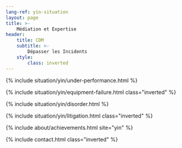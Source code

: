 ```yaml
---
lang-ref: yin-situation
layout: page
title: >-
    Médiation et Expertise
header:
    title: CDM
    subtitle: >-
        Dépasser les Incidents
    style:
        class: inverted
---
```


{% include situation/yin/under-performance.html %}

{% include situation/yin/equipment-failure.html class="inverted" %}

{% include situation/yin/disorder.html %}

{% include situation/yin/litigation.html class="inverted" %}

{% include about/achievements.html site="yin" %}

{% include contact.html class="inverted" %}

